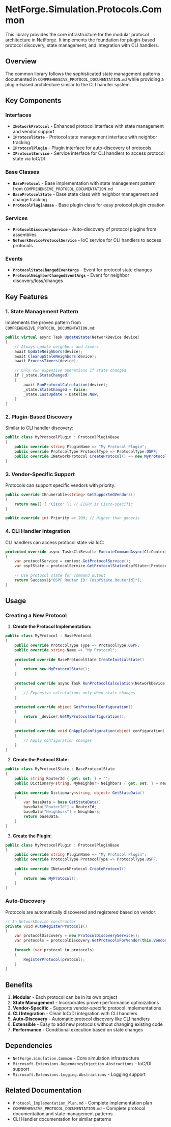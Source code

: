 # NetForge.Simulation.Protocols.Common

This library provides the core infrastructure for the modular protocol architecture in NetForge. It implements the foundation for plugin-based protocol discovery, state management, and integration with CLI handlers.

## Overview

The common library follows the sophisticated state management patterns documented in `COMPREHENSIVE_PROTOCOL_DOCUMENTATION.md` while providing a plugin-based architecture similar to the CLI handler system.

## Key Components

### Interfaces

- **`INetworkProtocol`** - Enhanced protocol interface with state management and vendor support
- **`IProtocolState`** - Protocol state management interface with neighbor tracking
- **`IProtocolPlugin`** - Plugin interface for auto-discovery of protocols
- **`IProtocolService`** - Service interface for CLI handlers to access protocol state via IoC/DI

### Base Classes

- **`BaseProtocol`** - Base implementation with state management pattern from `COMPREHENSIVE_PROTOCOL_DOCUMENTATION.md`
- **`BaseProtocolState`** - Base state class with neighbor management and change tracking
- **`ProtocolPluginBase`** - Base plugin class for easy protocol plugin creation

### Services

- **`ProtocolDiscoveryService`** - Auto-discovery of protocol plugins from assemblies
- **`NetworkDeviceProtocolService`** - IoC service for CLI handlers to access protocols

### Events

- **`ProtocolStateChangedEventArgs`** - Event for protocol state changes
- **`ProtocolNeighborChangedEventArgs`** - Event for neighbor discovery/loss/changes

## Key Features

### 1. State Management Pattern

Implements the proven pattern from `COMPREHENSIVE_PROTOCOL_DOCUMENTATION.md`:

```csharp
public virtual async Task UpdateState(NetworkDevice device)
{
    // Always update neighbors and timers
    await UpdateNeighbors(device);
    await CleanupStaleNeighbors(device);
    await ProcessTimers(device);
    
    // Only run expensive operations if state changed
    if (_state.StateChanged)
    {
        await RunProtocolCalculation(device);
        _state.StateChanged = false;
        _state.LastUpdate = DateTime.Now;
    }
}
```

### 2. Plugin-Based Discovery

Similar to CLI handler discovery:

```csharp
public class MyProtocolPlugin : ProtocolPluginBase
{
    public override string PluginName => "My Protocol Plugin";
    public override ProtocolType ProtocolType => ProtocolType.OSPF;
    public override INetworkProtocol CreateProtocol() => new MyProtocol();
}
```

### 3. Vendor-Specific Support

Protocols can support specific vendors with priority:

```csharp
public override IEnumerable<string> GetSupportedVendors()
{
    return new[] { "Cisco" }; // EIGRP is Cisco-specific
}

public override int Priority => 200; // Higher than generic
```

### 4. CLI Handler Integration

CLI handlers can access protocol state via IoC:

```csharp
protected override async Task<CliResult> ExecuteCommandAsync(CliContext context)
{
    var protocolService = context.GetProtocolService();
    var ospfState = protocolService.GetProtocolState<OspfState>(ProtocolType.OSPF);
    
    // Use protocol state for command output
    return Success($"OSPF Router ID: {ospfState.RouterId}");
}
```

## Usage

### Creating a New Protocol

1. **Create the Protocol Implementation:**

```csharp
public class MyProtocol : BaseProtocol
{
    public override ProtocolType Type => ProtocolType.OSPF;
    public override string Name => "My Protocol";
    
    protected override BaseProtocolState CreateInitialState()
    {
        return new MyProtocolState();
    }
    
    protected override async Task RunProtocolCalculation(NetworkDevice device)
    {
        // Expensive calculations only when state changes
    }
    
    protected override object GetProtocolConfiguration()
    {
        return _device?.GetMyProtocolConfiguration();
    }
    
    protected override void OnApplyConfiguration(object configuration)
    {
        // Apply configuration changes
    }
}
```

2. **Create the Protocol State:**

```csharp
public class MyProtocolState : BaseProtocolState
{
    public string RouterId { get; set; } = "";
    public Dictionary<string, MyNeighbor> Neighbors { get; set; } = new();
    
    public override Dictionary<string, object> GetStateData()
    {
        var baseData = base.GetStateData();
        baseData["RouterId"] = RouterId;
        baseData["Neighbors"] = Neighbors;
        return baseData;
    }
}
```

3. **Create the Plugin:**

```csharp
public class MyProtocolPlugin : ProtocolPluginBase
{
    public override string PluginName => "My Protocol Plugin";
    public override ProtocolType ProtocolType => ProtocolType.OSPF;
    
    public override INetworkProtocol CreateProtocol()
    {
        return new MyProtocol();
    }
}
```

### Auto-Discovery

Protocols are automatically discovered and registered based on vendor:

```csharp
// In NetworkDevice constructor
private void AutoRegisterProtocols()
{
    var protocolDiscovery = new ProtocolDiscoveryService();
    var protocols = protocolDiscovery.GetProtocolsForVendor(this.Vendor);
    
    foreach (var protocol in protocols)
    {
        RegisterProtocol(protocol);
    }
}
```

## Benefits

1. **Modular** - Each protocol can be in its own project
2. **State Management** - Incorporates proven performance optimizations
3. **Vendor-Specific** - Supports vendor-specific protocol implementations
4. **CLI Integration** - Clean IoC/DI integration with CLI handlers
5. **Auto-Discovery** - Automatic protocol discovery like CLI handlers
6. **Extensible** - Easy to add new protocols without changing existing code
7. **Performance** - Conditional execution based on state changes

## Dependencies

- `NetForge.Simulation.Common` - Core simulation infrastructure
- `Microsoft.Extensions.DependencyInjection.Abstractions` - IoC/DI support
- `Microsoft.Extensions.Logging.Abstractions` - Logging support

## Related Documentation

- `Protocol_Implementation_Plan.md` - Complete implementation plan
- `COMPREHENSIVE_PROTOCOL_DOCUMENTATION.md` - Complete protocol documentation and state management patterns
- CLI Handler documentation for similar patterns